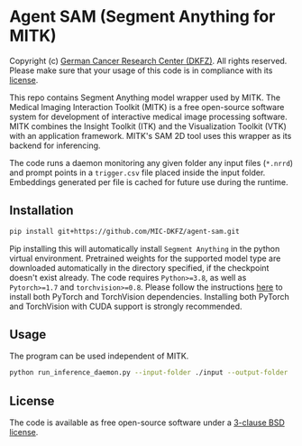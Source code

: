 # Agent SAM (Segment Anything for MITK)

Copyright (c) [German Cancer Research Center (DKFZ)](https://www.dkfz.de). All rights reserved.
Please make sure that your usage of this code is in compliance with its [license](LICENSE).

This repo contains Segment Anything model wrapper used by MITK.
The Medical Imaging Interaction Toolkit (MITK) is a free open-source software system for development of interactive medical image processing software. MITK combines the Insight Toolkit (ITK) and the Visualization Toolkit (VTK) with an application framework. MITK's SAM 2D tool uses this wrapper as its backend for inferencing.

The code runs a daemon monitoring any given folder any input files (`*.nrrd`) and prompt points in a `trigger.csv` file placed inside the input folder.
Embeddings generated per file is cached for future use during the runtime.

## Installation
```bash
pip install git+https://github.com/MIC-DKFZ/agent-sam.git
```
Pip installing this will automatically install `Segment Anything` in the python virtual environment. Pretrained weights for the supported model type are downloaded automatically in the directory specified, if the checkpoint doesn't exist already.
The code requires `Python>=3.8`, as well as `Pytorch>=1.7` and `torchvision>=0.8`. Please follow the instructions [here](https://pytorch.org/get-started/locally/) to install both PyTorch and TorchVision dependencies. Installing both PyTorch and TorchVision with CUDA support is strongly recommended.

## Usage
The program can be used independent of MITK.
```bash
python run_inference_daemon.py --input-folder ./input --output-folder ./output --trigger-file trigger.csv --model-type vit_b --checkpoint ./directory --device cuda
```

## License
The code is available as free open-source software under a [3-clause BSD license](LICENSE).
